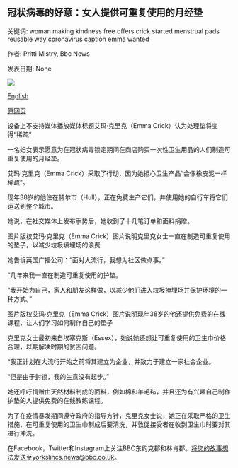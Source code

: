 ## 冠状病毒的好意：女人提供可重复使用的月经垫

关键词: woman making kindness free offers crick started menstrual pads reusable way coronavirus caption emma wanted

作者: Pritti Mistry, Bbc News

发表日期: None

![](https://ichef.bbci.co.uk/images/ic/1024x576/p088cbzn.jpg)

[English](Coronavirus%20kindness%3A%20Woman%20offers%20reusable%20menstrual%20pads.md)

[原网页](https://www.bbc.com/news/uk-england-humber-52093442)

设备上不支持媒体播放媒体标题艾玛·克里克（Emma Crick）认为处理垫将变得“稀疏”

一名妇女表示愿意为在冠状病毒锁定期间在商店购买一次性卫生用品的人们制造可重复使用的月经垫。

艾玛·克里克（Emma Crick）采取了行动，因为她担心卫生产品“会像橡皮泥一样稀疏”。

现年38岁的他住在赫尔市（Hull），正在免费生产它们，并使用她的自行车将它们运送到整个城市。

她说，在社交媒体上发布手势后，她收到了十几笔订单和面料捐赠。

图片版权艾玛·克里克（Emma Crick）图片说明克里克女士一直在制造可重复使用的垫子，以减少垃圾填埋场的浪费

她告诉英国广播公司：“面对大流行，我想为社区做点事。”

“几年来我一直在制造可重复使用的护垫。

“我开始为自己，家人和朋友这样做，以减少他们进入垃圾掩埋场并保护环境的一种方式。”

图片版权艾玛·克里克（Emma Crick）图片说明现年38岁的他还提供免费的在线课程，让人们学习如何制作自己的垫子

克里克女士最初来自埃塞克斯（Essex），她说她还想让可重复使用的卫生巾价格合理，以期解决时期的贫困问题。

“我正计划在大流行开始之前将其建立为企业，并致力于建立一家社会企业。

“但是由于封锁，我的生意没有起步。”

她还呼吁捐赠由天然材料制成的面料，例如棉和羊毛毡，并且还为有兴趣自己制作护垫的人提供免费的在线教练课程。

为了在疫情暴发期间遵守政府的指导方针，克里克女士说，她正在采取严格的卫生措施，在可重复使用的卫生巾制成后要清洗，并敦促接受者在收到卫生巾时要对其进行冲洗。

在Facebook，Twitter和Instagram上关注BBC东约克郡和林肯郡。将您的故事想法发送至yorkslincs.news@bbc.co.uk。